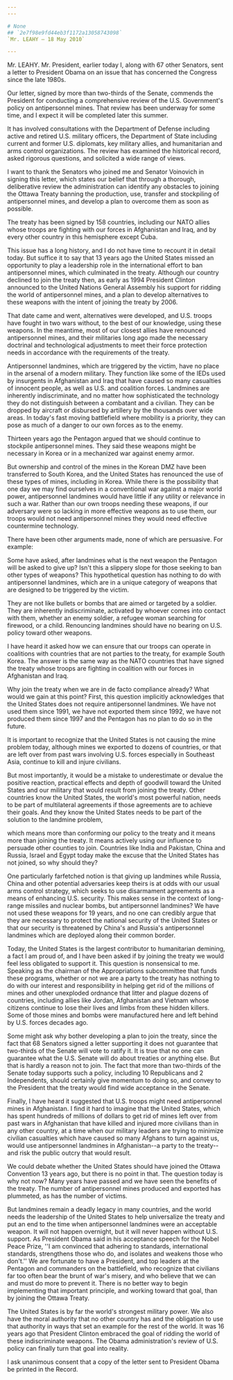 ```yaml
---
---

# None
## `2e7f98e9fd44eb3f1172a13058743098`
`Mr. LEAHY — 18 May 2010`

---
```



Mr. LEAHY. Mr. President, earlier today I, along with 67 other 
Senators, sent a letter to President Obama on an issue that has 
concerned the Congress since the late 1980s.

Our letter, signed by more than two-thirds of the Senate, commends 
the President for conducting a comprehensive review of the U.S. 
Government's policy on antipersonnel mines. That review has been 
underway for some time, and I expect it will be completed later this 
summer.

It has involved consultations with the Department of Defense 
including active and retired U.S. military officers, the Department of 
State including current and former U.S. diplomats, key military allies, 
and humanitarian and arms control organizations. The review has 
examined the historical record, asked rigorous questions, and solicited 
a wide range of views.

I want to thank the Senators who joined me and Senator Voinovich in 
signing this letter, which states our belief that through a thorough, 
deliberative review the administration can identify any obstacles to 
joining the Ottawa Treaty banning the production, use, transfer and 
stockpiling of antipersonnel mines, and develop a plan to overcome them 
as soon as possible.

The treaty has been signed by 158 countries, including our NATO 
allies whose troops are fighting with our forces in Afghanistan and 
Iraq, and by every other country in this hemisphere except Cuba.

This issue has a long history, and I do not have time to recount it 
in detail today. But suffice it to say that 13 years ago the United 
States missed an opportunity to play a leadership role in the 
international effort to ban antipersonnel mines, which culminated in 
the treaty. Although our country declined to join the treaty then, as 
early as 1994 President Clinton announced to the United Nations General 
Assembly his support for ridding the world of antipersonnel mines, and 
a plan to develop alternatives to these weapons with the intent of 
joining the treaty by 2006.

That date came and went, alternatives were developed, and U.S. troops 
have fought in two wars without, to the best of our knowledge, using 
these weapons. In the meantime, most of our closest allies have 
renounced antipersonnel mines, and their militaries long ago made the 
necessary doctrinal and technological adjustments to meet their force 
protection needs in accordance with the requirements of the treaty.

Antipersonnel landmines, which are triggered by the victim, have no 
place in the arsenal of a modern military. They function like some of 
the IEDs used by insurgents in Afghanistan and Iraq that have caused so 
many casualties of innocent people, as well as U.S. and coalition 
forces. Landmines are inherently indiscriminate, and no matter how 
sophisticated the technology they do not distinguish between a 
combatant and a civilian. They can be dropped by aircraft or disbursed 
by artillery by the thousands over wide areas. In today's fast moving 
battlefield where mobility is a priority, they can pose as much of a 
danger to our own forces as to the enemy.

Thirteen years ago the Pentagon argued that we should continue to 
stockpile antipersonnel mines. They said these weapons might be 
necessary in Korea or in a mechanized war against enemy armor.

But ownership and control of the mines in the Korean DMZ have been 
transferred to South Korea, and the United States has renounced the use 
of these types of mines, including in Korea. While there is the 
possibility that one day we may find ourselves in a conventional war 
against a major world power, antipersonnel landmines would have little 
if any utility or relevance in such a war. Rather than our own troops 
needing these weapons, if our adversary were so lacking in more 
effective weapons as to use them, our troops would not need 
antipersonnel mines they would need effective countermine technology.

There have been other arguments made, none of which are persuasive. 
For example:

Some have asked, after landmines what is the next weapon the Pentagon 
will be asked to give up? Isn't this a slippery slope for those seeking 
to ban other types of weapons? This hypothetical question has nothing 
to do with antipersonnel landmines, which are in a unique category of 
weapons that are designed to be triggered by the victim.

They are not like bullets or bombs that are aimed or targeted by a 
soldier. They are inherently indiscriminate, activated by whoever comes 
into contact with them, whether an enemy soldier, a refugee woman 
searching for firewood, or a child. Renouncing landmines should have no 
bearing on U.S. policy toward other weapons.

I have heard it asked how we can ensure that our troops can operate 
in coalitions with countries that are not parties to the treaty, for 
example South Korea. The answer is the same way as the NATO countries 
that have signed the treaty whose troops are fighting in coalition with 
our forces in Afghanistan and Iraq.

Why join the treaty when we are in de facto compliance already? What 
would we gain at this point? First, this question implicitly 
acknowledges that the United States does not require antipersonnel 
landmines. We have not used them since 1991, we have not exported them 
since 1992, we have not produced them since 1997 and the Pentagon has 
no plan to do so in the future.

It is important to recognize that the United States is not causing 
the mine problem today, although mines we exported to dozens of 
countries, or that are left over from past wars involving U.S. forces 
especially in Southeast Asia, continue to kill and injure civilians.

But most importantly, it would be a mistake to underestimate or 
devalue the positive reaction, practical effects and depth of goodwill 
toward the United States and our military that would result from 
joining the treaty. Other countries know the United States, the world's 
most powerful nation, needs to be part of multilateral agreements if 
those agreements are to achieve their goals. And they know the United 
States needs to be part of the solution to the landmine problem,


which means more than conforming our policy to the treaty and it means 
more than joining the treaty. It means actively using our influence to 
persuade other counties to join. Countries like India and Pakistan, 
China and Russia, Israel and Egypt today make the excuse that the 
United States has not joined, so why should they?

One particularly farfetched notion is that giving up landmines while 
Russia, China and other potential adversaries keep theirs is at odds 
with our usual arms control strategy, which seeks to use disarmament 
agreements as a means of enhancing U.S. security. This makes sense in 
the context of long-range missiles and nuclear bombs, but antipersonnel 
landmines? We have not used these weapons for 19 years, and no one can 
credibly argue that they are necessary to protect the national security 
of the United States or that our security is threatened by China's and 
Russia's antipersonnel landmines which are deployed along their common 
border.

Today, the United States is the largest contributor to humanitarian 
demining, a fact I am proud of, and I have been asked if by joining the 
treaty we would feel less obligated to support it. This question is 
nonsensical to me. Speaking as the chairman of the Appropriations 
subcommittee that funds these programs, whether or not we are a party 
to the treaty has nothing to do with our interest and responsibility in 
helping get rid of the millions of mines and other unexploded ordnance 
that litter and plague dozens of countries, including allies like 
Jordan, Afghanistan and Vietnam whose citizens continue to lose their 
lives and limbs from these hidden killers. Some of those mines and 
bombs were manufactured here and left behind by U.S. forces decades 
ago.

Some might ask why bother developing a plan to join the treaty, since 
the fact that 68 Senators signed a letter supporting it does not 
guarantee that two-thirds of the Senate will vote to ratify it. It is 
true that no one can guarantee what the U.S. Senate will do about 
treaties or anything else. But that is hardly a reason not to join. The 
fact that more than two-thirds of the Senate today supports such a 
policy, including 10 Republicans and 2 Independents, should certainly 
give momentum to doing so, and convey to the President that the treaty 
would find wide acceptance in the Senate.

Finally, I have heard it suggested that U.S. troops might need 
antipersonnel mines in Afghanistan. I find it hard to imagine that the 
United States, which has spent hundreds of millions of dollars to get 
rid of mines left over from past wars in Afghanistan that have killed 
and injured more civilians than in any other country, at a time when 
our military leaders are trying to minimize civilian casualties which 
have caused so many Afghans to turn against us, would use antipersonnel 
landmines in Afghanistan--a party to the treaty--and risk the public 
outcry that would result.

We could debate whether the United States should have joined the 
Ottawa Convention 13 years ago, but there is no point in that. The 
question today is why not now? Many years have passed and we have seen 
the benefits of the treaty. The number of antipersonnel mines produced 
and exported has plummeted, as has the number of victims.

But landmines remain a deadly legacy in many countries, and the world 
needs the leadership of the United States to help universalize the 
treaty and put an end to the time when antipersonnel landmines were an 
acceptable weapon. It will not happen overnight, but it will never 
happen without U.S. support. As President Obama said in his acceptance 
speech for the Nobel Peace Prize, ''I am convinced that adhering to 
standards, international standards, strengthens those who do, and 
isolates and weakens those who don't.'' We are fortunate to have a 
President, and top leaders at the Pentagon and commanders on the 
battlefield, who recognize that civilians far too often bear the brunt 
of war's misery, and who believe that we can and must do more to 
prevent it. There is no better way to begin implementing that important 
principle, and working toward that goal, than by joining the Ottawa 
Treaty.

The United States is by far the world's strongest military power. We 
also have the moral authority that no other country has and the 
obligation to use that authority in ways that set an example for the 
rest of the world. It was 16 years ago that President Clinton embraced 
the goal of ridding the world of these indiscriminate weapons. The 
Obama administration's review of U.S. policy can finally turn that goal 
into reality.

I ask unanimous consent that a copy of the letter sent to President 
Obama be printed in the Record.